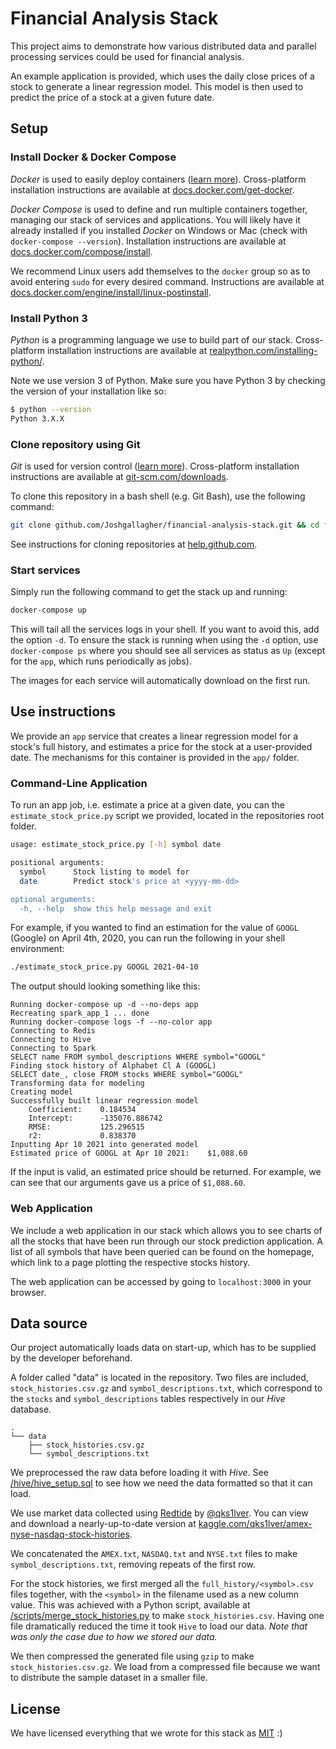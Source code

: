 # Financial Analysis Stack
This project aims to demonstrate how various distributed data and parallel processing services could be used for financial analysis.

An example application is provided, which uses the daily close prices of a stock to generate a linear regression model. This model is then used to predict the price of a stock at a given future date.

## Setup
### Install Docker & Docker Compose
*Docker* is used to easily deploy containers ([learn more](https://docs.docker.com/get-started/#docker-concepts)). Cross-platform installation instructions are available at [docs.docker.com/get-docker](https://docs.docker.com/get-docker/).

*Docker Compose* is used to define and run multiple containers together, managing our stack of services and applications. You will likely have it already installed if you installed *Docker* on Windows or Mac (check with `docker-compose --version`). Installation instructions are available at [docs.docker.com/compose/install](https://docs.docker.com/compose/install/). 

We recommend Linux users add themselves to the `docker` group so as to avoid entering `sudo` for every desired command. Instructions are available at [docs.docker.com/engine/install/linux-postinstall](https://docs.docker.com/engine/install/linux-postinstall/#manage-docker-as-a-non-root-user).

### Install Python 3
*Python* is a programming language we use to build part of our stack. Cross-platform installation instructions are available at [realpython.com/installing-python/](https://realpython.com/installing-python/).

Note we use version 3 of Python. Make sure you have Python 3 by checking the version of your installation like so:
```bash
$ python --version
Python 3.X.X
```

### Clone repository using Git
*Git* is used for version control ([learn more](https://www.atlassian.com/git/tutorials/what-is-version-control)). Cross-platform installation instructions are available at [git-scm.com/downloads](https://git-scm.com/downloads).

To clone this repository in a bash shell (e.g. Git Bash), use the following command:
```bash
git clone github.com/Joshgallagher/financial-analysis-stack.git && cd financial-analysis-stack
```

See instructions for cloning repositories at [help.github.com](https://help.github.com/en/github/creating-cloning-and-archiving-repositories/cloning-a-repository).

### Start services
Simply run the following command to get the stack up and running:
```bash
docker-compose up
```

This will tail all the services logs in your shell. If you want to avoid this,  add the option `-d`. To ensure the stack is running when using the `-d` option, use `docker-compose ps` where you should see all services as status as `Up` (except for the `app`, which runs periodically as jobs).

The images for each service will automatically download on the first run.

## Use instructions
We provide an `app` service that creates a linear regression model for a stock's full history, and estimates a price for the stock at a user-provided date. The mechanisms for this container is provided in the `app/` folder.

### Command-Line Application
To run an app job, i.e. estimate a price at a given date, you can the `estimate_stock_price.py` script we provided, located in the repositories root folder.
```bash
usage: estimate_stock_price.py [-h] symbol date

positional arguments:
  symbol      Stock listing to model for
  date        Predict stock's price at <yyyy-mm-dd>

optional arguments:
  -h, --help  show this help message and exit
```

For example, if you wanted to find an estimation for the value of `GOOGL` (Google) on April 4th, 2020, you can run the following in your shell environment:
```bash
./estimate_stock_price.py GOOGL 2021-04-10
```

The output should looking something like this:
```
Running docker-compose up -d --no-deps app
Recreating spark_app_1 ... done
Running docker-compose logs -f --no-color app
Connecting to Redis
Connecting to Hive
Connecting to Spark
SELECT name FROM symbol_descriptions WHERE symbol="GOOGL"
Finding stock history of Alphabet Cl A (GOOGL)
SELECT date_, close FROM stocks WHERE symbol="GOOGL"
Transforming data for modeling
Creating model
Successfully built linear regression model
	Coefficient:	0.184534
	Intercept:  	-135076.886742
	RMSE:       	125.296515
	r2:         	0.838370
Inputting Apr 10 2021 into generated model
Estimated price of GOOGL at Apr 10 2021:	$1,088.60
```

If the input is valid, an estimated price should be returned. For example, we can see that our arguments gave us a price of `$1,088.60`.

### Web Application
We include a web application in our stack which allows you to see charts of all the stocks that have been run through our stock prediction application. A list of all symbols that have been queried can be found on the homepage, which link to a page plotting the respective stocks history.

The web application can be accessed by going to `localhost:3000` in your browser.

## Data source
Our project automatically loads data on start-up, which has to be supplied by the developer beforehand. 

A folder called "data" is located in the repository. Two files are included, `stock_histories.csv.gz` and `symbol_descriptions.txt`, which correspond to the `stocks` and `symbol_descriptions` tables respectively in our *Hive* database.
```
.
└── data
    ├── stock_histories.csv.gz
    └── symbol_descriptions.txt
```

We preprocessed the raw data before loading it with *Hive*. See [/hive/hive_setup.sql](/hive/hive_setup.sql) to see how we need the data formatted so that it can load.

We use market data collected using [Redtide](https://github.com/qks1lver/redtide) by [@qks1lver](https://github.com/qks1lver). You can view and download a nearly-up-to-date version at [kaggle.com/qks1lver/amex-nyse-nasdaq-stock-histories](https://www.kaggle.com/qks1lver/amex-nyse-nasdaq-stock-histories).

We concatenated the `AMEX.txt`, `NASDAQ.txt` and `NYSE.txt` files to make `symbol_descriptions.txt`, removing repeats of the first row.

For the stock histories, we first merged all the `full_history/<symbol>.csv` files together, with the `<symbol>` in the filename used as a new column value. This was achieved with a Python script, available at [/scripts/merge_stock_histories.py](/scripts/merge_stock_histories.py) to make `stock_histories.csv`. Having one file dramatically reduced the time it took `Hive` to load our data. *Note that was only the case due to how we stored our data.*

We then compressed the generated file using `gzip` to make `stock_histories.csv.gz`. We load from a compressed file because we want to distribute the sample dataset in a smaller file.

## License

We have licensed everything that we wrote for this stack as [MIT](LICENSE.md) :)
